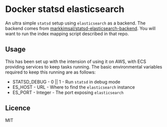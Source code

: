 # Docker statsd elasticsearch

An ultra simple `statsd` setup using `elasticsearch` as a backend. The 
backend comes from [markkimsal/statsd-elasticsearch-backend](https://github.com/markkimsal/statsd-elasticsearch-backend).
You will want to run the index mapping script described in that repo.

## Usage

This has been set up with the intension of using it on AWS, with ECS 
providing services to keep tasks running. The basic environmental 
variables required to keep this running are as follows:

* STATSD_DEBUG - 0 || 1 - Run `statsd` in debug mode
* ES_HOST - URL - Where to find the `elasticsearch` instance
* ES_PORT - Integer - The port exposing `elasticsearch`

## Licence

MIT
